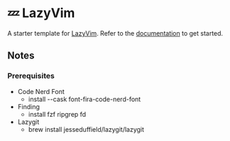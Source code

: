 # 💤 LazyVim

A starter template for [LazyVim](https://github.com/LazyVim/LazyVim).
Refer to the [documentation](https://lazyvim.github.io/installation) to get started.

## Notes

### Prerequisites

- Code Nerd Font
  - install --cask font-fira-code-nerd-font
- Finding
  - install fzf ripgrep fd
- Lazygit
  - brew install jesseduffield/lazygit/lazygit
